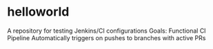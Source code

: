 # helloworld
A repository for testing Jenkins/CI configurations
Goals:
  Functional CI Pipeline
  Automatically triggers on pushes to branches with active PRs
